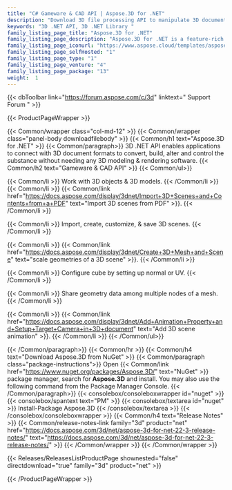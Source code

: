 ```yaml
---
title: "C# Gameware & CAD API | Aspose.3D for .NET"
description: "Download 3D file processing API to manipulate 3D documents without any modeling and rendering software. API supports Discreet3DS, WavefrontOBJ, FBX (ASCII, Binary), STL (ASCII, Binary), Universal3D, Collada, glTF, GLB, PLY, DirectX, Google Draco file formats and more. "
keywords: "3D .NET API, 3D .NET Library "
family_listing_page_title: "Aspose.3D for .NET"
family_listing_page_description: "Aspose.3D for .NET is a feature-rich Gameware and Computer-Aided-Designing (CAD) API that empowers Mono and .NET applications including ASP.NET, Windows Forms and Web Services to connect with prevalent 3D document formats automatically without any 3D modeling and rendering software being installed on the server. It supports Discreet3DS, WavefrontOBJ, FBX (ASCII, Binary), STL (ASCII, Binary), USDC, USDZ, PDMS RVM, Universal3D, Collada, glTF, GLB, PLY, HTML5, A3DW, DirectX and Google Draco file formats, allowing developers to easily create, read, convert, modify and control the substance of these 3D document formats using Aspose.3D API."
family_listing_page_iconurl: "https://www.aspose.cloud/templates/aspose/App_Themes/V3/images/3d/272x272/aspose_3d-for-net-min.png"
family_listing_page_selfHosted: "1"
family_listing_page_type: "1"
family_listing_page_venture: "4"
family_listing_page_package: "13"
weight:  1
---
```


{{< dbToolbar link="https://forum.aspose.com/c/3d" linktext=" Support Forum " >}}


{{< ProductPageWrapper >}}

<!-- ProductPageContent-->
{{< Common/wrapper class="col-md-12" >}}
{{< Common/wrapper class="panel-body downloadfilebody" >}}
{{< Common/h1 text="Aspose.3D for .NET" >}}
{{< Common/paragraph>}}
3D .NET API enables applications to connect with 3D document formats to convert, build, alter and control the substance without needing any 3D modeling & rendering software.
{{< Common/h2 text="Gameware & CAD API"  >}}
 {{< Common/ul>}}
 
   {{< Common/li >}} Work with 3D objects & 3D models. {{< /Common/li >}}
   {{< Common/li >}} {{< Common/link href="https://docs.aspose.com/display/3dnet/Import+3D+Scenes+and+Contents+from+a+PDF" text="Import 3D scenes from PDF"  >}}. {{< /Common/li >}}

   {{< Common/li >}} Import, create, customize, & save 3D scenes. {{< /Common/li >}}

   {{< Common/li >}} {{< Common/link href="https://docs.aspose.com/display/3dnet/Create+3D+Mesh+and+Scene" text="scale geometries of a 3D scene"  >}}. {{< /Common/li >}}

   {{< Common/li >}} Configure cube by setting up normal or UV. {{< /Common/li >}}

   {{< Common/li >}} Share geometry data among multiple nodes of a mesh. {{< /Common/li >}}

   {{< Common/li >}} {{< Common/link href="https://docs.aspose.com/display/3dnet/Add+Animation+Property+and+Setup+Target+Camera+in+3D+document" text="Add 3D scene animation"  >}}. {{< /Common/li >}}
 {{< /Common/ul>}}

{{< /Common/paragraph>}}
{{< Common/hr >}}
{{< Common/h4 text="Download Aspose.3D from NuGet"  >}}
{{< Common/paragraph class="package-instructions">}}
Open {{< Common/link href="https://www.nuget.org/packages/Aspose.3D/" text="NuGet"  >}} package manager, search for <b>Aspose.3D</b> and install. You may also use the following command from the Package Manager Console.
 {{< /Common/paragraph>}}
{{< consolebox/consoleboxwrapper id="nuget" >}}
       {{< consolebox/spantext text="PM" >}}
       {{< consolebox/textarea id="nuget" >}} Install-Package Aspose.3D {{< /consolebox/textarea >}}
{{< /consolebox/consoleboxwrapper >}}
{{< Common/h4 text="Release Notes"  >}}
{{< Common/release-notes-link family="3d" product="net" href="https://docs.aspose.com/3d/net/aspose-3d-for-net-22-3-release-notes/" text="https://docs.aspose.com/3d/net/aspose-3d-for-net-22-3-release-notes/"  >}}
{{< /Common/wrapper >}}
{{< /Common/wrapper >}}

<!-- /ProductPageContent-->



<!-- ReleasesListProductPage-->
   {{< Releases/ReleasesListProductPage shownested="false"  directdownload="true" family="3d" product="net" >}}
<!-- /ReleasesListProductPage-->

{{< /ProductPageWrapper >}}

